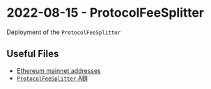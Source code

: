 # 2022-08-15 - ProtocolFeeSplitter

Deployment of the `ProtocolFeeSplitter` 

## Useful Files

- [Ethereum mainnet addresses](./output/mainnet.json)
- [`ProtocolFeeSplitter` ABI](./abi/ProtocolFeeSplitter.json)
